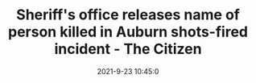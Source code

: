---
"title": "Sheriff's office releases name of person killed in Auburn shots-fired incident - The Citizen"
"date": "2021-9-23 10:45:0"
"feed_name": "GOOGLENEWSINDUSTRIAL"
"feed_website": "https://news.google.com/search?q=industrial%2Bincident&hl=en-US&gl=US&ceid=US:en"
"feed_rss": "https://news.google.com/rss/search?q=industrial%2Bincident&hl=en-US&gl=US&ceid=US:en"
"link": "https://auburnpub.com/news/local/crime-and-courts/sheriffs-office-releases-name-of-person-killed-in-auburn-shots-fired-incident/article_aaf643b9-df7c-5df7-bc52-7838b342a236.html"
"file": "_posts/2021-1-1-20f4b2779294e428b60b2a8374822d75b24558c9.md"
"accident": "1"
"drilling": "1"
"dead": "1"
"injured": "0"
"where": "unknown site"
"place": "Auburn, Massachusetts"
---